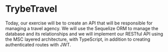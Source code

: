 # TrybeTravel

Today, our exercise will be to create an API that will be responsible for managing a travel agency. We will use the Sequelize ORM to manage the database and its relationships and we will implement our RESTful API using the MSC layered architecture, with TypeScript, in addition to creating authenticated routes with JWT.